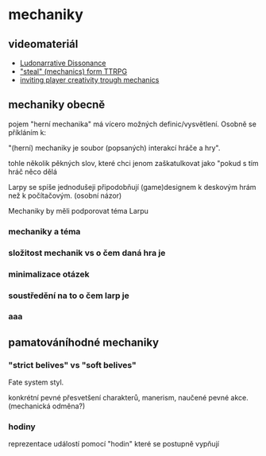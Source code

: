 # mechaniky

## videomateriál
- [Ludonarrative Dissonance](https://www.youtube.com/watch?v=04zaTjuV60A)
- ["steal" (mechanics) form TTRPG](https://www.youtube.com/watch?v=6sXdCKd0XdE)
- [inviting player creativity trough mechanics](https://www.youtube.com/watch?v=a4U8WXd0f3c)

## mechaniky obecně

pojem "herní mechanika" má vícero možných definic/vysvětlení. Osobně se příkláním k:

"(herní) mechaniky je soubor (popsaných) interakcí hráče a hry".

 tohle několik pěkných slov, které chci jenom zaškatulkovat jako "pokud s tím hráč něco dělá 

Larpy se spíše jednodušeji připodobňují (game)designem k deskovým hrám než k počítačovým. (osobní názor)

Mechaniky by měli podporovat téma Larpu


 ### mechaniky a téma

 ### složitost mechanik vs o čem daná hra je

 ### minimalizace otázek

 ### soustředění na to o čem larp je

 ### aaa




## pamatováníhodné mechaniky



### "strict belives" vs "soft belives" 
Fate system styl.

konkrétní pevné přesvetšení charakterů, manerism, naučené pevné akce.
(mechanická odměna?)


### hodiny

reprezentace událostí pomocí "hodin" které se postupně vypňují